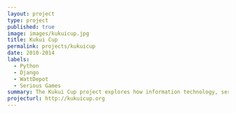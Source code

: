 ```yaml
---
layout: project
type: project
published: true
image: images/kukuicup.jpg
title: Kukui Cup
permalink: projects/kukuicup
date: 2010-2014
labels:
  - Python
  - Django
  - WattDepot
  - Serious Games
summary: The Kukui Cup project explores how information technology, serious games, and educational pedagogy can support long-term change in sustainability-related behaviors.
projecturl: http://kukuicup.org
---
```


